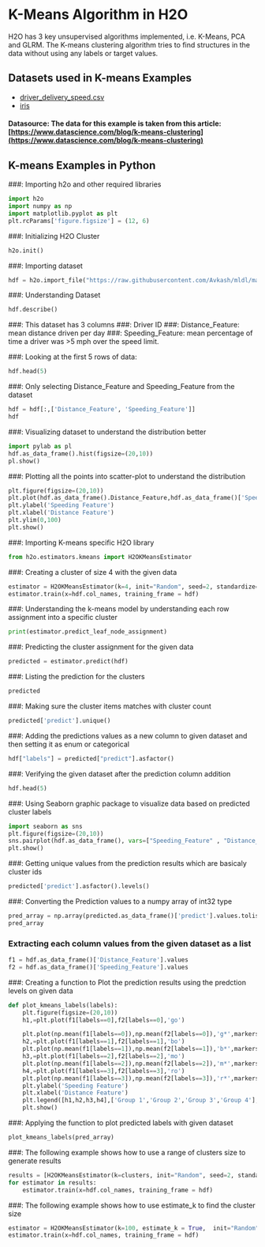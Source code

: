 # K-Means Algorithm in H2O #

H2O has 3 key unsupervised algorithms implemented, i.e. K-Means, PCA and GLRM. The K-means clustering algorithm tries to find structures in the data without using any labels or target values.

## Datasets used in K-means Examples ##
  - [driver_delivery_speed.csv](https://raw.githubusercontent.com/Avkash/mldl/master/data/driver_delivery_speed.csv)
  - [iris](https://raw.githubusercontent.com/Avkash/mldl/master/data/iris.csv)

#### Datasource: The data for this example is taken from this article: [https://www.datascience.com/blog/k-means-clustering](https://www.datascience.com/blog/k-means-clustering) ####

## K-means Examples in Python ##


###: Importing h2o and other required libraries
```python
import h2o
import numpy as np
import matplotlib.pyplot as plt
plt.rcParams['figure.figsize'] = (12, 6)
```

###: Initializing H2O Cluster
```python
h2o.init()
```

###: Importing dataset
```python
hdf = h2o.import_file("https://raw.githubusercontent.com/Avkash/mldl/master/data/driver_delivery_speed.csv")
```

###: Understanding Dataset
```python
hdf.describe()
```

###: This dataset has 3 columns
###: Driver ID 
###: Distance_Feature: mean distance driven per day
###: Speeding_Feature: mean percentage of time a driver was >5 mph over the speed limit.

###: Looking at the first 5 rows of data:
```python
hdf.head(5)
```

###: Only selecting Distance_Feature and Speeding_Feature from the dataset
```python
hdf = hdf[:,['Distance_Feature', 'Speeding_Feature']]
hdf
```

###: Visualizing dataset to understand the distribution better
```python
import pylab as pl
hdf.as_data_frame().hist(figsize=(20,10))
pl.show()
```

###: Plotting all the points into scatter-plot to understand the distribution
```python
plt.figure(figsize=(20,10))
plt.plot(hdf.as_data_frame().Distance_Feature,hdf.as_data_frame()['Speeding_Feature'],'ko')
plt.ylabel('Speeding Feature')
plt.xlabel('Distance Feature')
plt.ylim(0,100)
plt.show()
```

###: Importing K-means specific H2O library
```python
from h2o.estimators.kmeans import H2OKMeansEstimator
```

###: Creating a cluster of size 4 with the given data
```python
estimator = H2OKMeansEstimator(k=4, init="Random", seed=2, standardize=True)
estimator.train(x=hdf.col_names, training_frame = hdf)
```

###: Understanding the k-means model by understanding each row assignment into a specific cluster
```python
print(estimator.predict_leaf_node_assignment)
```

###: Predicting the cluster assignment for the given data
```python
predicted = estimator.predict(hdf)
```

###: Listing the prediction for the clusters
```python
predicted
```

###: Making sure the cluster items matches with cluster count
```python
predicted['predict'].unique()
```

###: Adding the predictions values as a new column to given dataset and then setting it as enum or categorical
```python
hdf["labels"] = predicted["predict"].asfactor()
```

###: Verifying the given dataset after the prediction column addition
```python
hdf.head(5)
```

###: Using Seaborn graphic package to visualize data based on predicted cluster labels
```python
import seaborn as sns
plt.figure(figsize=(20,10))
sns.pairplot(hdf.as_data_frame(), vars=["Speeding_Feature" , "Distance_Feature"], hue="labels");
plt.show()
```

###: Getting unique values from the prediction results which are basicaly cluster ids
```python
predicted['predict'].asfactor().levels()
```

###: Converting the Prediction values to a numpy array of int32 type
```python
pred_array = np.array(predicted.as_data_frame()['predict'].values.tolist(), dtype=np.int32)
pred_array
```

### Extracting each column values from the given dataset as a list
```python
f1 = hdf.as_data_frame()['Distance_Feature'].values
f2 = hdf.as_data_frame()['Speeding_Feature'].values
```


###: Creating a function to Plot the prediction results using the predction levels on given data
```python
def plot_kmeans_labels(labels):
    plt.figure(figsize=(20,10))
    h1,=plt.plot(f1[labels==0],f2[labels==0],'go')

    plt.plot(np.mean(f1[labels==0]),np.mean(f2[labels==0]),'g*',markersize=20,mew=3)
    h2,=plt.plot(f1[labels==1],f2[labels==1],'bo')
    plt.plot(np.mean(f1[labels==1]),np.mean(f2[labels==1]),'b*',markersize=20,mew=3)
    h3,=plt.plot(f1[labels==2],f2[labels==2],'mo')
    plt.plot(np.mean(f1[labels==2]),np.mean(f2[labels==2]),'m*',markersize=20,mew=3)
    h4,=plt.plot(f1[labels==3],f2[labels==3],'ro')
    plt.plot(np.mean(f1[labels==3]),np.mean(f2[labels==3]),'r*',markersize=20,mew=3)
    plt.ylabel('Speeding Feature')
    plt.xlabel('Distance Feature')
    plt.legend([h1,h2,h3,h4],['Group 1','Group 2','Group 3','Group 4'], loc='upper left')
    plt.show()
```

###: Applying the function to plot predicted labels with given dataset 
```python
plot_kmeans_labels(pred_array)
```

###: The following example shows how to use a range of clusters size to generate results
```python
results = [H2OKMeansEstimator(k=clusters, init="Random", seed=2, standardize=True) for clusters in range(2,15)]
for estimator in results:
    estimator.train(x=hdf.col_names, training_frame = hdf)
```

###: The following example shows how to use estimate_k to find the cluster size
```python
estimator = H2OKMeansEstimator(k=100, estimate_k = True,  init="Random", seed=2, standardize=True)
estimator.train(x=hdf.col_names, training_frame = hdf)
```

